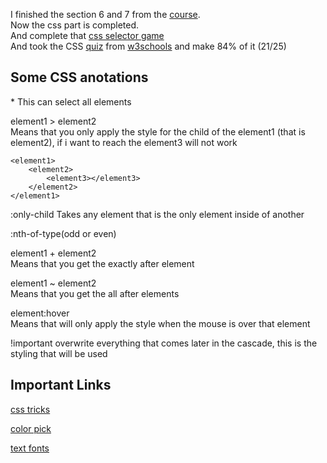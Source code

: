 I finished the section 6 and 7 from the [course](https://www.udemy.com/course/the-complete-web-developer-zero-to-mastery).<br>
Now the css part is completed.<br>
And complete that [css selector game](https://flukeout.github.io/)<br>
And took the CSS [quiz](https://www.w3schools.com/css/css_quiz.asp) from [w3schools]("https://www.w3schools.com/") and make 84%  of it (21/25)

## Some CSS anotations

\* This can select all elements

element1 > element2<br>
Means that you only apply the style for the child of the element1 (that is element2), if i want to reach the element3 will not work<br>
```
<element1>
    <element2>
        <element3></element3>
    </element2>
</element1>
```

:only-child
Takes any element that is the only element inside of another

:nth-of-type(odd or even)

element1 + element2<br>
Means that you get the exactly after element

element1 ~ element2<br>
Means that you get the all after elements

element:hover<br>
Means that will only apply the style when the mouse is over that element

!important
overwrite everything that comes later in the cascade, this is the styling that will be used

## Important Links

[css tricks](https://css-tricks.com/)

[color pick](https://paletton.com/#uid=1000u0kleqtbzEKgVuIpcmGtdhZ)

[text fonts](https://fonts.google.com/)

